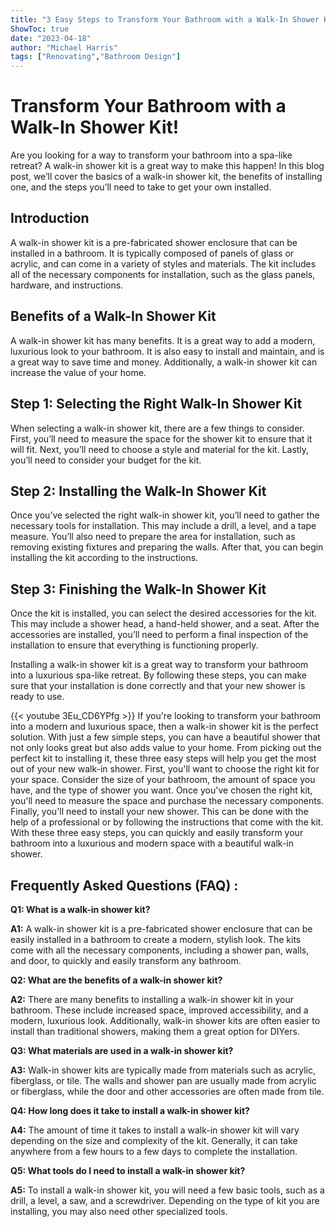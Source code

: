 ```yaml
---
title: "3 Easy Steps to Transform Your Bathroom with a Walk-In Shower Kit!"
ShowToc: true 
date: "2023-04-18"
author: "Michael Harris" 
tags: ["Renovating","Bathroom Design"]
---
```

# Transform Your Bathroom with a Walk-In Shower Kit!

Are you looking for a way to transform your bathroom into a spa-like retreat? A walk-in shower kit is a great way to make this happen! In this blog post, we’ll cover the basics of a walk-in shower kit, the benefits of installing one, and the steps you’ll need to take to get your own installed.

## Introduction

A walk-in shower kit is a pre-fabricated shower enclosure that can be installed in a bathroom. It is typically composed of panels of glass or acrylic, and can come in a variety of styles and materials. The kit includes all of the necessary components for installation, such as the glass panels, hardware, and instructions.

## Benefits of a Walk-In Shower Kit

A walk-in shower kit has many benefits. It is a great way to add a modern, luxurious look to your bathroom. It is also easy to install and maintain, and is a great way to save time and money. Additionally, a walk-in shower kit can increase the value of your home.

## Step 1: Selecting the Right Walk-In Shower Kit

When selecting a walk-in shower kit, there are a few things to consider. First, you’ll need to measure the space for the shower kit to ensure that it will fit. Next, you’ll need to choose a style and material for the kit. Lastly, you’ll need to consider your budget for the kit.

## Step 2: Installing the Walk-In Shower Kit

Once you’ve selected the right walk-in shower kit, you’ll need to gather the necessary tools for installation. This may include a drill, a level, and a tape measure. You’ll also need to prepare the area for installation, such as removing existing fixtures and preparing the walls. After that, you can begin installing the kit according to the instructions.

## Step 3: Finishing the Walk-In Shower Kit

Once the kit is installed, you can select the desired accessories for the kit. This may include a shower head, a hand-held shower, and a seat. After the accessories are installed, you’ll need to perform a final inspection of the installation to ensure that everything is functioning properly.

Installing a walk-in shower kit is a great way to transform your bathroom into a luxurious spa-like retreat. By following these steps, you can make sure that your installation is done correctly and that your new shower is ready to use.

{{< youtube 3Eu_CD6YPfg >}} 
If you're looking to transform your bathroom into a modern and luxurious space, then a walk-in shower kit is the perfect solution. With just a few simple steps, you can have a beautiful shower that not only looks great but also adds value to your home. From picking out the perfect kit to installing it, these three easy steps will help you get the most out of your new walk-in shower. First, you'll want to choose the right kit for your space. Consider the size of your bathroom, the amount of space you have, and the type of shower you want. Once you've chosen the right kit, you'll need to measure the space and purchase the necessary components. Finally, you'll need to install your new shower. This can be done with the help of a professional or by following the instructions that come with the kit. With these three easy steps, you can quickly and easily transform your bathroom into a luxurious and modern space with a beautiful walk-in shower.

## Frequently Asked Questions (FAQ) :
**Q1: What is a walk-in shower kit?**

**A1:** A walk-in shower kit is a pre-fabricated shower enclosure that can be easily installed in a bathroom to create a modern, stylish look. The kits come with all the necessary components, including a shower pan, walls, and door, to quickly and easily transform any bathroom. 

**Q2: What are the benefits of a walk-in shower kit?**

**A2:** There are many benefits to installing a walk-in shower kit in your bathroom. These include increased space, improved accessibility, and a modern, luxurious look. Additionally, walk-in shower kits are often easier to install than traditional showers, making them a great option for DIYers. 

**Q3: What materials are used in a walk-in shower kit?**

**A3:** Walk-in shower kits are typically made from materials such as acrylic, fiberglass, or tile. The walls and shower pan are usually made from acrylic or fiberglass, while the door and other accessories are often made from tile. 

**Q4: How long does it take to install a walk-in shower kit?**

**A4:** The amount of time it takes to install a walk-in shower kit will vary depending on the size and complexity of the kit. Generally, it can take anywhere from a few hours to a few days to complete the installation. 

**Q5: What tools do I need to install a walk-in shower kit?**

**A5:** To install a walk-in shower kit, you will need a few basic tools, such as a drill, a level, a saw, and a screwdriver. Depending on the type of kit you are installing, you may also need other specialized tools.





